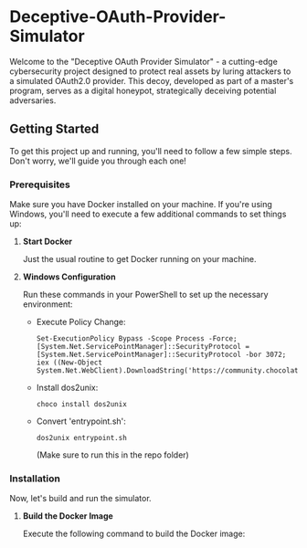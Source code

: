 # Deceptive-OAuth-Provider-Simulator

Welcome to the "Deceptive OAuth Provider Simulator" - a cutting-edge cybersecurity project designed to protect real assets by luring attackers to a simulated OAuth2.0 provider. This decoy, developed as part of a master's program, serves as a digital honeypot, strategically deceiving potential adversaries.

## Getting Started

To get this project up and running, you'll need to follow a few simple steps. Don't worry, we'll guide you through each one!

### Prerequisites

Make sure you have Docker installed on your machine. If you're using Windows, you'll need to execute a few additional commands to set things up:

1. **Start Docker**

   Just the usual routine to get Docker running on your machine.

2. **Windows Configuration**

   Run these commands in your PowerShell to set up the necessary environment:

   - Execute Policy Change:
     ```
     Set-ExecutionPolicy Bypass -Scope Process -Force; [System.Net.ServicePointManager]::SecurityProtocol = [System.Net.ServicePointManager]::SecurityProtocol -bor 3072; iex ((New-Object System.Net.WebClient).DownloadString('https://community.chocolatey.org/install.ps1'))
     ```

   - Install dos2unix:
     ```
     choco install dos2unix
     ```

   - Convert 'entrypoint.sh':
     ```
     dos2unix entrypoint.sh
     ```
     (Make sure to run this in the repo folder)

### Installation

Now, let's build and run the simulator.

1. **Build the Docker Image**

   Execute the following command to build the Docker image:
